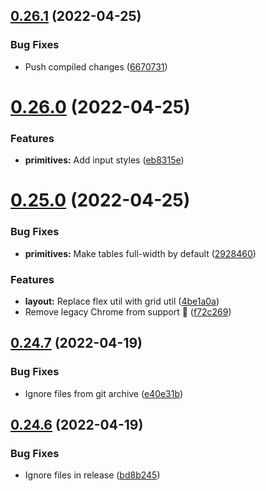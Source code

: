 ## [0.26.1](https://github.com/jacecotton/tcds/compare/v0.26.0...v0.26.1) (2022-04-25)


### Bug Fixes

* Push compiled changes ([6670731](https://github.com/jacecotton/tcds/commit/66707317c3273b4a2d22865dc671004242d19f8a))



# [0.26.0](https://github.com/jacecotton/tcds/compare/v0.25.0...v0.26.0) (2022-04-25)


### Features

* **primitives:** Add input styles ([eb8315e](https://github.com/jacecotton/tcds/commit/eb8315e469a78eae32f34e415f83b556ecaece07))



# [0.25.0](https://github.com/jacecotton/tcds/compare/v0.24.7...v0.25.0) (2022-04-25)


### Bug Fixes

* **primitives:** Make tables full-width by default ([2928460](https://github.com/jacecotton/tcds/commit/292846018d177f302259b6b698b5c595f05dcc76))


### Features

* **layout:** Replace flex util with grid util ([4be1a0a](https://github.com/jacecotton/tcds/commit/4be1a0a6170755f08025c4d70ffe5d9e1f3e2eb8))
* Remove legacy Chrome from support 🥳 ([f72c269](https://github.com/jacecotton/tcds/commit/f72c269ff3eaf4f62b6ad2d6429deab8d2a7c507))



## [0.24.7](https://github.com/jacecotton/tcds/compare/v0.24.6...v0.24.7) (2022-04-19)


### Bug Fixes

* Ignore files from git archive ([e40e31b](https://github.com/jacecotton/tcds/commit/e40e31ba6ccf2c23f9d02f7c7bc2c7d5e3ce0874))



## [0.24.6](https://github.com/jacecotton/tcds/compare/v0.24.5...v0.24.6) (2022-04-19)


### Bug Fixes

* Ignore files in release ([bd8b245](https://github.com/jacecotton/tcds/commit/bd8b245cf95846319dff9e7343010069302d6161))



